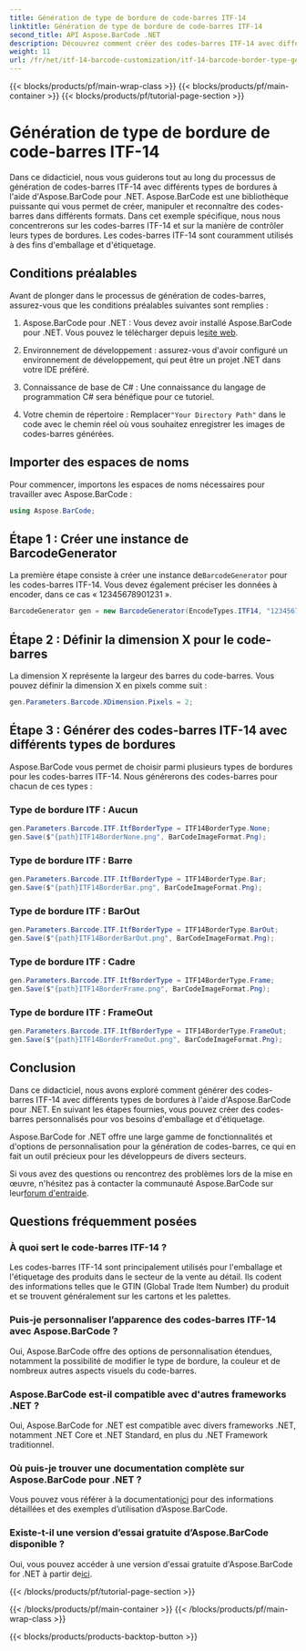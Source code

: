 ```yaml
---
title: Génération de type de bordure de code-barres ITF-14
linktitle: Génération de type de bordure de code-barres ITF-14
second_title: API Aspose.BarCode .NET
description: Découvrez comment créer des codes-barres ITF-14 avec différents types de bordures à l'aide d'Aspose.BarCode for .NET. Personnalisez facilement votre emballage et votre étiquetage.
weight: 11
url: /fr/net/itf-14-barcode-customization/itf-14-barcode-border-type-generation/
---
```


{{< blocks/products/pf/main-wrap-class >}}
{{< blocks/products/pf/main-container >}}
{{< blocks/products/pf/tutorial-page-section >}}

# Génération de type de bordure de code-barres ITF-14


Dans ce didacticiel, nous vous guiderons tout au long du processus de génération de codes-barres ITF-14 avec différents types de bordures à l'aide d'Aspose.BarCode pour .NET. Aspose.BarCode est une bibliothèque puissante qui vous permet de créer, manipuler et reconnaître des codes-barres dans différents formats. Dans cet exemple spécifique, nous nous concentrerons sur les codes-barres ITF-14 et sur la manière de contrôler leurs types de bordures. Les codes-barres ITF-14 sont couramment utilisés à des fins d'emballage et d'étiquetage.

## Conditions préalables

Avant de plonger dans le processus de génération de codes-barres, assurez-vous que les conditions préalables suivantes sont remplies :

1.  Aspose.BarCode pour .NET : Vous devez avoir installé Aspose.BarCode pour .NET. Vous pouvez le télécharger depuis le[site web](https://releases.aspose.com/barcode/net/).

2. Environnement de développement : assurez-vous d'avoir configuré un environnement de développement, qui peut être un projet .NET dans votre IDE préféré.

3. Connaissance de base de C# : Une connaissance du langage de programmation C# sera bénéfique pour ce tutoriel.

4.  Votre chemin de répertoire : Remplacer`"Your Directory Path"` dans le code avec le chemin réel où vous souhaitez enregistrer les images de codes-barres générées.

## Importer des espaces de noms

Pour commencer, importons les espaces de noms nécessaires pour travailler avec Aspose.BarCode :

```csharp
using Aspose.BarCode;
```

## Étape 1 : Créer une instance de BarcodeGenerator

 La première étape consiste à créer une instance de`BarcodeGenerator` pour les codes-barres ITF-14. Vous devez également préciser les données à encoder, dans ce cas « 12345678901231 ».

```csharp
BarcodeGenerator gen = new BarcodeGenerator(EncodeTypes.ITF14, "12345678901231");
```

## Étape 2 : Définir la dimension X pour le code-barres

La dimension X représente la largeur des barres du code-barres. Vous pouvez définir la dimension X en pixels comme suit :

```csharp
gen.Parameters.Barcode.XDimension.Pixels = 2;
```

## Étape 3 : Générer des codes-barres ITF-14 avec différents types de bordures

Aspose.BarCode vous permet de choisir parmi plusieurs types de bordures pour les codes-barres ITF-14. Nous générerons des codes-barres pour chacun de ces types :

### Type de bordure ITF : Aucun

```csharp
gen.Parameters.Barcode.ITF.ItfBorderType = ITF14BorderType.None;
gen.Save($"{path}ITF14BorderNone.png", BarCodeImageFormat.Png);
```

### Type de bordure ITF : Barre

```csharp
gen.Parameters.Barcode.ITF.ItfBorderType = ITF14BorderType.Bar;
gen.Save($"{path}ITF14BorderBar.png", BarCodeImageFormat.Png);
```

### Type de bordure ITF : BarOut

```csharp
gen.Parameters.Barcode.ITF.ItfBorderType = ITF14BorderType.BarOut;
gen.Save($"{path}ITF14BorderBarOut.png", BarCodeImageFormat.Png);
```

### Type de bordure ITF : Cadre

```csharp
gen.Parameters.Barcode.ITF.ItfBorderType = ITF14BorderType.Frame;
gen.Save($"{path}ITF14BorderFrame.png", BarCodeImageFormat.Png);
```

### Type de bordure ITF : FrameOut

```csharp
gen.Parameters.Barcode.ITF.ItfBorderType = ITF14BorderType.FrameOut;
gen.Save($"{path}ITF14BorderFrameOut.png", BarCodeImageFormat.Png);
```

## Conclusion

Dans ce didacticiel, nous avons exploré comment générer des codes-barres ITF-14 avec différents types de bordures à l'aide d'Aspose.BarCode pour .NET. En suivant les étapes fournies, vous pouvez créer des codes-barres personnalisés pour vos besoins d'emballage et d'étiquetage.

Aspose.BarCode for .NET offre une large gamme de fonctionnalités et d'options de personnalisation pour la génération de codes-barres, ce qui en fait un outil précieux pour les développeurs de divers secteurs.

 Si vous avez des questions ou rencontrez des problèmes lors de la mise en œuvre, n'hésitez pas à contacter la communauté Aspose.BarCode sur leur[forum d'entraide](https://forum.aspose.com/c/barcode/13).

## Questions fréquemment posées

### À quoi sert le code-barres ITF-14 ?
Les codes-barres ITF-14 sont principalement utilisés pour l'emballage et l'étiquetage des produits dans le secteur de la vente au détail. Ils codent des informations telles que le GTIN (Global Trade Item Number) du produit et se trouvent généralement sur les cartons et les palettes.

### Puis-je personnaliser l’apparence des codes-barres ITF-14 avec Aspose.BarCode ?
Oui, Aspose.BarCode offre des options de personnalisation étendues, notamment la possibilité de modifier le type de bordure, la couleur et de nombreux autres aspects visuels du code-barres.

### Aspose.BarCode est-il compatible avec d'autres frameworks .NET ?
Oui, Aspose.BarCode for .NET est compatible avec divers frameworks .NET, notamment .NET Core et .NET Standard, en plus du .NET Framework traditionnel.

### Où puis-je trouver une documentation complète sur Aspose.BarCode pour .NET ?
 Vous pouvez vous référer à la documentation[ici](https://reference.aspose.com/barcode/net/) pour des informations détaillées et des exemples d’utilisation d’Aspose.BarCode.

### Existe-t-il une version d’essai gratuite d’Aspose.BarCode disponible ?
Oui, vous pouvez accéder à une version d'essai gratuite d'Aspose.BarCode for .NET à partir de[ici](https://releases.aspose.com/).

{{< /blocks/products/pf/tutorial-page-section >}}

{{< /blocks/products/pf/main-container >}}
{{< /blocks/products/pf/main-wrap-class >}}

{{< blocks/products/products-backtop-button >}}
